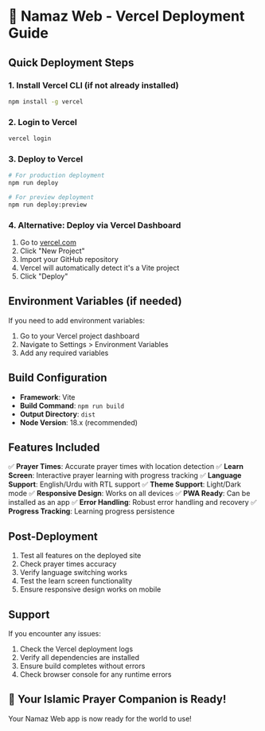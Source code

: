 # 🚀 Namaz Web - Vercel Deployment Guide

## Quick Deployment Steps

### 1. Install Vercel CLI (if not already installed)
```bash
npm install -g vercel
```

### 2. Login to Vercel
```bash
vercel login
```

### 3. Deploy to Vercel
```bash
# For production deployment
npm run deploy

# For preview deployment
npm run deploy:preview
```

### 4. Alternative: Deploy via Vercel Dashboard
1. Go to [vercel.com](https://vercel.com)
2. Click "New Project"
3. Import your GitHub repository
4. Vercel will automatically detect it's a Vite project
5. Click "Deploy"

## Environment Variables (if needed)
If you need to add environment variables:
1. Go to your Vercel project dashboard
2. Navigate to Settings > Environment Variables
3. Add any required variables

## Build Configuration
- **Framework**: Vite
- **Build Command**: `npm run build`
- **Output Directory**: `dist`
- **Node Version**: 18.x (recommended)

## Features Included
✅ **Prayer Times**: Accurate prayer times with location detection
✅ **Learn Screen**: Interactive prayer learning with progress tracking
✅ **Language Support**: English/Urdu with RTL support
✅ **Theme Support**: Light/Dark mode
✅ **Responsive Design**: Works on all devices
✅ **PWA Ready**: Can be installed as an app
✅ **Error Handling**: Robust error handling and recovery
✅ **Progress Tracking**: Learning progress persistence

## Post-Deployment
1. Test all features on the deployed site
2. Check prayer times accuracy
3. Verify language switching works
4. Test the learn screen functionality
5. Ensure responsive design works on mobile

## Support
If you encounter any issues:
1. Check the Vercel deployment logs
2. Verify all dependencies are installed
3. Ensure build completes without errors
4. Check browser console for any runtime errors

## 🎉 Your Islamic Prayer Companion is Ready!
Your Namaz Web app is now ready for the world to use!

